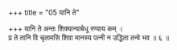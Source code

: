 +++
title = "05 यानि ते"

+++
यानि ते अन्तः शिक्यान्याबेधू रण्याय कम् ।  
प्र ते तानि वि चृतामसि शिवा मानस्य पत्नी न उद्धिता तन्वे भव ॥ ६ ॥